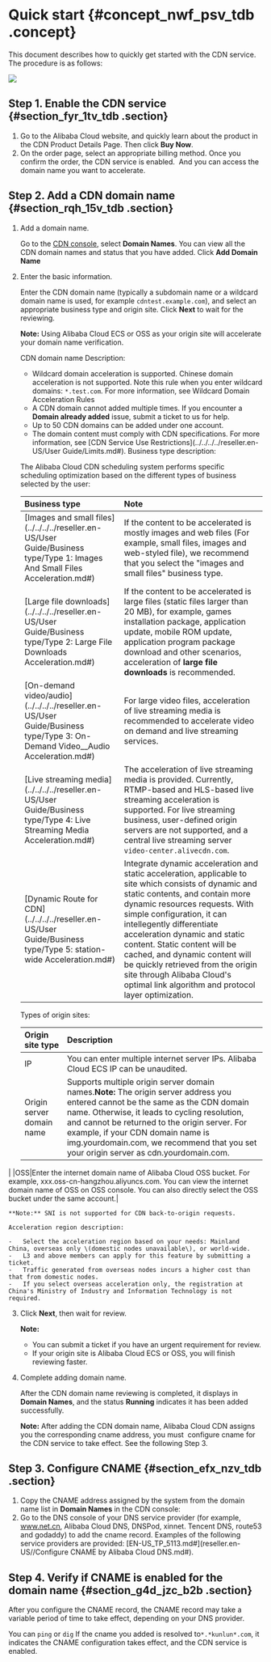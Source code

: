 # Quick start {#concept_nwf_psv_tdb .concept}

This document describes how to quickly get started with the CDN service. The procedure is as follows:

![](http://static-aliyun-doc.oss-cn-hangzhou.aliyuncs.com/assets/img/5111/15440039616046_en-US.png)

## Step 1. Enable the CDN service {#section_fyr_1tv_tdb .section}

1.  Go to the Alibaba Cloud website, and quickly learn about the product in the CDN Product Details Page. Then click **Buy Now**.
2.  On the order page, select an appropriate billing method. Once you confirm the order, the CDN service is enabled.  And you can access the domain name you want to accelerate.

## Step 2. Add a CDN domain name {#section_rqh_15v_tdb .section}

1.  Add a domain name.

    Go to the [CDN console](https://cdn.console.aliyun.com), select **Domain Names**. You can view all the CDN domain names and status that you have added. Click **Add Domain Name**

2.  Enter the basic information.

    Enter the CDN domain name \(typically a subdomain name or a wildcard domain name is used, for example `cdntest.example.com`\), and select an appropriate business type and origin site. Click **Next** to wait for the reviewing.

    **Note:** Using Alibaba Cloud ECS or OSS as your origin site will accelerate your domain name verification.

    CDN domain name Description:

    -   Wildcard domain acceleration is supported. Chinese domain acceleration is not supported. Note this rule when you enter wildcard domains: `*.test.com`. For more information, see Wildcard Domain Acceleration Rules
    -   A CDN domain cannot added multiple times. If you encounter a **Domain already added** issue, submit a ticket to us for help.
    -   Up to 50 CDN domains can be added under one account.
    -   The domain content must comply with CDN specifications. For more information, see [CDN Service Use Restrictions](../../../../reseller.en-US/User Guide/Limits.md#).
    Business type description:

    The Alibaba Cloud CDN scheduling system performs specific scheduling optimization based on the different types of business selected by the user:

    |Business type|Note|
    |:------------|:---|
    |[Images and small files](../../../../reseller.en-US/User Guide/Business type/Type 1: Images And Small Files Acceleration.md#)|If the content to be accelerated is mostly images and web files \(For example, small files, images and web-styled file\), we recommend that you select the "images and small files" business type.|
    |[Large file downloads](../../../../reseller.en-US/User Guide/Business type/Type 2: Large File Downloads Acceleration.md#)|If the content to be accelerated is large files \(static files larger than 20 MB\), for example, games installation package, application update, mobile ROM update, application program package download and other scenarios, acceleration of **large file downloads** is recommended.|
    |[On-demand video/audio](../../../../reseller.en-US/User Guide/Business type/Type 3: On-Demand Video__Audio Acceleration.md#)|For large video files, acceleration of live streaming media is recommended to accelerate video on demand and live streaming services.|
    |[Live streaming media](../../../../reseller.en-US/User Guide/Business type/Type 4: Live Streaming Media Acceleration.md#)|The acceleration of live streaming media is provided. Currently, RTMP-based and HLS-based live streaming acceleration is supported. For live streaming business, user-defined origin servers are not supported, and a central live streaming server `video-center.alivecdn.com`.|
    |[Dynamic Route for CDN](../../../../reseller.en-US/User Guide/Business type/Type 5: station-wide Acceleration.md#)|Integrate dynamic acceleration and static acceleration, applicable to site which consists of dynamic and static contents, and contain more dynamic resources requests. With simple configuration, it can intellegently differentiate acceleration dynamic and static content. Static content will be cached, and dynamic content will be quickly retrieved from the origin site through Alibaba Cloud's optimal link algorithm and protocol layer optimization.|

    Types of origin sites:

    |Origin site type|Description|
    |:---------------|:----------|
    |IP|You can enter multiple internet server IPs. Alibaba Cloud ECS IP can be unaudited.|
    |Origin server domain name|Supports multiple origin server domain names.**Note:** The origin server address you entered cannot be the same as the CDN domain name. Otherwise, it leads to cycling resolution, and cannot be returned to the origin server. For example, if your CDN domain name is img.yourdomain.com, we recommend that you set your origin server as cdn.yourdomain.com.

|
    |OSS|Enter the internet domain name of Alibaba Cloud OSS bucket. For example, xxx.oss-cn-hangzhou.aliyuncs.com. You can view the internet domain name of OSS on OSS console. You can also directly select the OSS bucket under the same account.|

    **Note:** SNI is not supported for CDN back-to-origin requests.

    Acceleration region description:

    -   Select the acceleration region based on your needs: Mainland China, overseas only \(domestic nodes unavailable\), or world-wide.
    -   L3 and above members can apply for this feature by submitting a ticket.
    -   Traffic generated from overseas nodes incurs a higher cost than that from domestic nodes.
    -   If you select overseas acceleration only, the registration at China's Ministry of Industry and Information Technology is not required.
3.  Click **Next**, then wait for review.

    **Note:** 

    -   You can submit a ticket if you have an urgent requirement for review.
    -   If your origin site is Alibaba Cloud ECS or OSS, you will finish reviewing faster.
4.  Complete adding domain name.

    After the CDN domain name reviewing is completed, it displays in **Domain Names**, and the status **Running** indicates it has been added successfully.

    **Note:** After adding the CDN domain name, Alibaba Cloud CDN assigns you the corresponding cname address, you must  configure cname for the CDN service to take effect. See the following Step 3.


## Step 3. Configure CNAME {#section_efx_nzv_tdb .section}

1.  Copy the CNAME address assigned by the system from the domain name list in **Domain Names** in the CDN console:
2.  Go to the DNS console of your DNS service provider \(for example, www.net.cn, Alibaba Cloud DNS, DNSPod, xinnet. Tencent DNS, route53 and godaddy\) to add the cname record. Examples of the following service providers are provided: [EN-US\_TP\_5113.md\#](reseller.en-US//Configure CNAME by Alibaba Cloud DNS.md#).

## Step 4. Verify if CNAME is enabled for the domain name {#section_g4d_jzc_b2b .section}

After you configure the CNAME record, the CNAME record may take a variable period of time to take effect, depending on your DNS provider.

You can `ping` or `dig` If the cname you added is resolved to`*.*kunlun*.com`, it indicates the CNAME configuration takes effect, and the CDN service is enabled.

